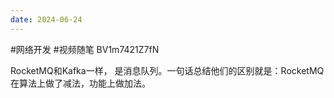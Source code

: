 ```yaml
---
date: 2024-06-24
---
```

#网络开发 #视频随笔 BV1m7421Z7fN

RocketMQ和Kafka一样， 是消息队列。一句话总结他们的区别就是：RocketMQ在算法上做了减法，功能上做加法。

